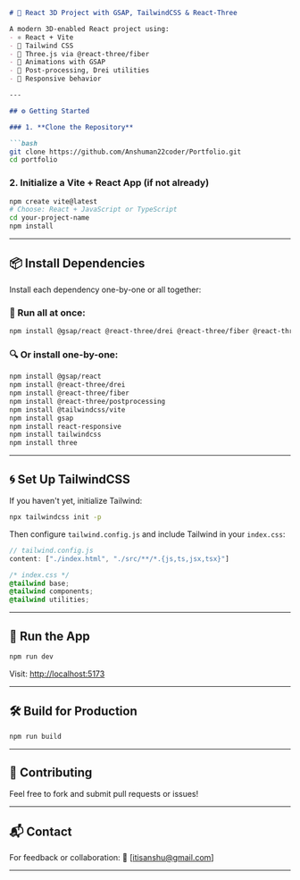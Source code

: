

````markdown
# 🚀 React 3D Project with GSAP, TailwindCSS & React-Three

A modern 3D-enabled React project using:
- ⚛️ React + Vite
- 🎨 Tailwind CSS
- 🌌 Three.js via @react-three/fiber
- 💫 Animations with GSAP
- 🧩 Post-processing, Drei utilities
- 📱 Responsive behavior

---

## ⚙️ Getting Started

### 1. **Clone the Repository**

```bash
git clone https://github.com/Anshuman22coder/Portfolio.git
cd portfolio
````

### 2. **Initialize a Vite + React App (if not already)**

```bash
npm create vite@latest
# Choose: React + JavaScript or TypeScript
cd your-project-name
npm install
```

---

## 📦 Install Dependencies

Install each dependency one-by-one or all together:

### 📌 Run all at once:

```bash
npm install @gsap/react @react-three/drei @react-three/fiber @react-three/postprocessing @tailwindcss/vite gsap react-responsive tailwindcss three
```

### 🔍 Or install one-by-one:

```bash
npm install @gsap/react
npm install @react-three/drei
npm install @react-three/fiber
npm install @react-three/postprocessing
npm install @tailwindcss/vite
npm install gsap
npm install react-responsive
npm install tailwindcss
npm install three
```

---

## 🌀 Set Up TailwindCSS

If you haven't yet, initialize Tailwind:

```bash
npx tailwindcss init -p
```

Then configure `tailwind.config.js` and include Tailwind in your `index.css`:

```js
// tailwind.config.js
content: ["./index.html", "./src/**/*.{js,ts,jsx,tsx}"]
```

```css
/* index.css */
@tailwind base;
@tailwind components;
@tailwind utilities;
```

---

## 🚀 Run the App

```bash
npm run dev
```

Visit: [http://localhost:5173](http://localhost:5173)

---

## 🛠 Build for Production

```bash
npm run build
```

---

## 🤝 Contributing

Feel free to fork and submit pull requests or issues!

---

## 📬 Contact

For feedback or collaboration:
📧 \[[itisanshu@gmail.com](mailto:your-email@example.com)]

---

```

